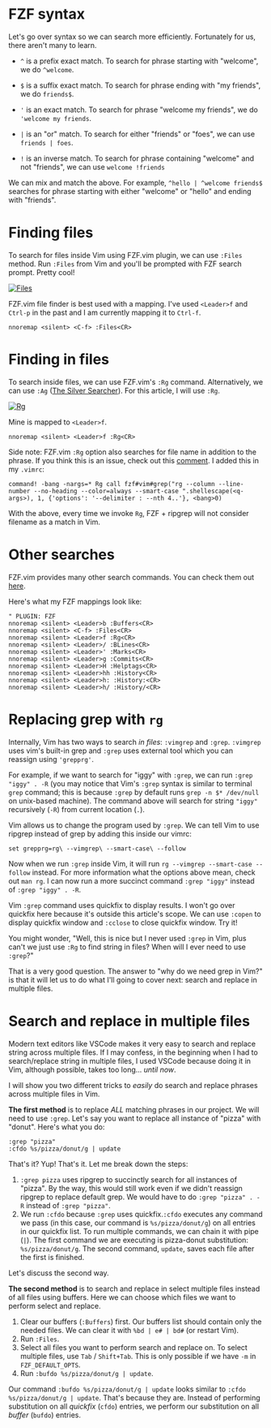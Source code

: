 # FZF syntax

Let's go over syntax so we can search more efficiently. Fortunately for us, there aren't many to learn.

- `^` is a prefix exact match. To search for phrase starting with "welcome", we do `^welcome`.
    
- `$` is a suffix exact match. To search for phrase ending with "my friends", we do `friends$`.
    
- `'` is an exact match. To search for phrase "welcome my friends", we do `'welcome my friends`.
    
- `|` is an "or" match. To search for either "friends" or "foes", we can use `friends | foes`.
    
- `!` is an inverse match. To search for phrase containing "welcome" and not "friends", we can use `welcome !friends`
    

We can mix and match the above. For example, `^hello | ^welcome friends$` searches for phrase starting with either "welcome" or "hello" and ending with "friends".

# [](https://dev.to/iggredible/how-to-search-faster-in-vim-with-fzf-vim-36ko#finding-files)Finding files

To search for files inside Vim using FZF.vim plugin, we can use `:Files` method. Run `:Files` from Vim and you'll be prompted with FZF search prompt. Pretty cool!

[![Files](https://res.cloudinary.com/practicaldev/image/fetch/s--GRyK6ICL--/c_limit%2Cf_auto%2Cfl_progressive%2Cq_66%2Cw_880/https://dev-to-uploads.s3.amazonaws.com/i/ek0jfaty699mm14cuvg3.gif)](https://res.cloudinary.com/practicaldev/image/fetch/s--GRyK6ICL--/c_limit%2Cf_auto%2Cfl_progressive%2Cq_66%2Cw_880/https://dev-to-uploads.s3.amazonaws.com/i/ek0jfaty699mm14cuvg3.gif)

FZF.vim file finder is best used with a mapping. I've used `<Leader>f` and `Ctrl-p` in the past and I am currently mapping it to `Ctrl-f`.  

```
nnoremap <silent> <C-f> :Files<CR>
```

# [](https://dev.to/iggredible/how-to-search-faster-in-vim-with-fzf-vim-36ko#finding-in-files)Finding in files

To search inside files, we can use FZF.vim's `:Rg` command. Alternatively, we can use `:Ag` ([The Silver Searcher](https://github.com/ggreer/the_silver_searcher)). For this article, I will use `:Rg`.

[![Rg](https://res.cloudinary.com/practicaldev/image/fetch/s--2GfOi2wU--/c_limit%2Cf_auto%2Cfl_progressive%2Cq_66%2Cw_880/https://dev-to-uploads.s3.amazonaws.com/i/f1bg4f308201ezvc8xzg.gif)](https://res.cloudinary.com/practicaldev/image/fetch/s--2GfOi2wU--/c_limit%2Cf_auto%2Cfl_progressive%2Cq_66%2Cw_880/https://dev-to-uploads.s3.amazonaws.com/i/f1bg4f308201ezvc8xzg.gif)

Mine is mapped to `<Leader>f`.  

```
nnoremap <silent> <Leader>f :Rg<CR>
```

Side note: FZF.vim `:Rg` option also searches for file name in addition to the phrase. If you think this is an issue, check out this [comment](https://github.com/junegunn/fzf.vim/issues/346#issuecomment-288483704). I added this in my `.vimrc`:  

```
command! -bang -nargs=* Rg call fzf#vim#grep("rg --column --line-number --no-heading --color=always --smart-case ".shellescape(<q-args>), 1, {'options': '--delimiter : --nth 4..'}, <bang>0)
```

With the above, every time we invoke `Rg`, FZF + ripgrep will not consider filename as a match in Vim.

# [](https://dev.to/iggredible/how-to-search-faster-in-vim-with-fzf-vim-36ko#other-searches)Other searches

FZF.vim provides many other search commands. You can check them out [here](https://github.com/junegunn/fzf.vim#commands).

Here's what my FZF mappings look like:  

```
" PLUGIN: FZF
nnoremap <silent> <Leader>b :Buffers<CR>
nnoremap <silent> <C-f> :Files<CR>
nnoremap <silent> <Leader>f :Rg<CR>
nnoremap <silent> <Leader>/ :BLines<CR>
nnoremap <silent> <Leader>' :Marks<CR>
nnoremap <silent> <Leader>g :Commits<CR>
nnoremap <silent> <Leader>H :Helptags<CR>
nnoremap <silent> <Leader>hh :History<CR>
nnoremap <silent> <Leader>h: :History:<CR>
nnoremap <silent> <Leader>h/ :History/<CR> 
```

# [](https://dev.to/iggredible/how-to-search-faster-in-vim-with-fzf-vim-36ko#replacing-grep-with-raw-rg-endraw-)Replacing grep with `rg`

Internally, Vim has two ways to search _in files_: `:vimgrep` and `:grep`. `:vimgrep` uses vim's built-in grep and `:grep` uses external tool which you can reassign using `'grepprg'`.

For example, if we want to search for "iggy" with `:grep`, we can run `:grep "iggy" . -R` (you may notice that Vim's `:grep` syntax is similar to terminal `grep` command; this is because `:grep` by default runs `grep -n $* /dev/null` on unix-based machine). The command above will search for string `"iggy"` recursively (`-R`) from current location (`.`).

Vim allows us to change the program used by `:grep`. We can tell Vim to use ripgrep instead of grep by adding this inside our vimrc:  

```
set grepprg=rg\ --vimgrep\ --smart-case\ --follow
```

Now when we run `:grep` inside Vim, it will run `rg --vimgrep --smart-case --follow` instead. For more information what the options above mean, check out `man rg`. I can now run a more succinct command `:grep "iggy"` instead of `:grep "iggy" . -R`.

Vim `:grep` command uses quickfix to display results. I won't go over quickfix here because it's outside this article's scope. We can use `:copen` to display quickfix window and `:cclose` to close quickfix window. Try it!

You might wonder, "Well, this is nice but I never used `:grep` in Vim, plus can't we just use `:Rg` to find string in files? When will I ever need to use `:grep`?"

That is a very good question. The answer to "why do we need grep in Vim?" is that it will let us to do what I'll going to cover next: search and replace in multiple files.

# [](https://dev.to/iggredible/how-to-search-faster-in-vim-with-fzf-vim-36ko#search-and-replace-in-multiple-files)Search and replace in multiple files

Modern text editors like VSCode makes it very easy to search and replace string across multiple files. If I may confess, in the beginning when I had to search/replace string in multiple files, I used VSCode because doing it in Vim, although possible, takes too long... _until now_.

I will show you two different tricks to _easily_ do search and replace phrases across multiple files in Vim.

**The first method** is to replace _ALL_ matching phrases in our project. We will need to use `:grep`. Let's say you want to replace all instance of "pizza" with "donut". Here's what you do:  

```
:grep "pizza"
:cfdo %s/pizza/donut/g | update
```

That's it? Yup! That's it. Let me break down the steps:

1. `:grep pizza` uses ripgrep to succinctly search for all instances of "pizza". By the way, this would still work even if we didn't reassign ripgrep to replace default grep. We would have to do `:grep "pizza" . -R` instead of `:grep "pizza"`.
2. We run `:cfdo` because `:grep` uses quickfix.`:cfdo` executes any command we pass (in this case, our command is `%s/pizza/donut/g`) on all entries in our quickfix list. To run multiple commands, we can chain it with pipe (`|`). The first command we are executing is pizza-donut substitution: `%s/pizza/donut/g`. The second command, `update`, saves each file after the first is finished.

Let's discuss the second way.

**The second method** is to search and replace in select multiple files instead of all files using buffers. Here we can choose which files we want to perform select and replace.

1. Clear our buffers (`:Buffers`) first. Our buffers list should contain only the needed files. We can clear it with `%bd | e# | bd#` (or restart Vim).
2. Run `:Files`.
3. Select all files you want to perform search and replace on. To select multiple files, use `Tab` / `Shift+Tab`. This is only possible if we have `-m` in `FZF_DEFAULT_OPTS`.
4. Run `:bufdo %s/pizza/donut/g | update`.

Our command `:bufdo %s/pizza/donut/g | update` looks similar to `:cfdo %s/pizza/donut/g | update`. That's because they are. Instead of performing substitution on all _quickfix_ (`cfdo`) entries, we perform our substitution on all _buffer_ (`bufdo`) entries.

# [](https://dev.to/iggredible/how-to-search-faster-in-vim-with-fzf-vim-36ko#conclusion)